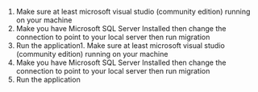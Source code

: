 1. Make sure at least microsoft visual studio (community edition) running on your machine
2. Make you have Microsoft SQL Server Installed then change the connection to point to your local server then run migration
3. Run the application1. Make sure at least microsoft visual studio (community edition) running on your machine
2. Make you have Microsoft SQL Server Installed then change the connection to point to your local server then run migration
3. Run the application